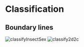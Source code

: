 # Classification

## Boundary lines

![classifyInsectSex](https://github.com/mynoong/class-KMLA-datascience/assets/113654157/3c5201e2-24df-489a-8bdb-fc7050f62afb)
![classify2d2c](https://github.com/mynoong/class-KMLA-datascience/assets/113654157/d912f880-9632-4c85-863b-0ae17d8699c6)
